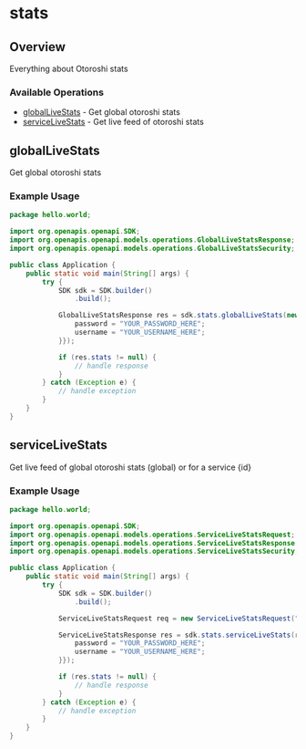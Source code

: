 # stats

## Overview

Everything about Otoroshi stats

### Available Operations

* [globalLiveStats](#globallivestats) - Get global otoroshi stats
* [serviceLiveStats](#servicelivestats) - Get live feed of otoroshi stats

## globalLiveStats

Get global otoroshi stats

### Example Usage

```java
package hello.world;

import org.openapis.openapi.SDK;
import org.openapis.openapi.models.operations.GlobalLiveStatsResponse;
import org.openapis.openapi.models.operations.GlobalLiveStatsSecurity;

public class Application {
    public static void main(String[] args) {
        try {
            SDK sdk = SDK.builder()
                .build();

            GlobalLiveStatsResponse res = sdk.stats.globalLiveStats(new GlobalLiveStatsSecurity("rem", "magni") {{
                password = "YOUR_PASSWORD_HERE";
                username = "YOUR_USERNAME_HERE";
            }});

            if (res.stats != null) {
                // handle response
            }
        } catch (Exception e) {
            // handle exception
        }
    }
}
```

## serviceLiveStats

Get live feed of global otoroshi stats (global) or for a service {id}

### Example Usage

```java
package hello.world;

import org.openapis.openapi.SDK;
import org.openapis.openapi.models.operations.ServiceLiveStatsRequest;
import org.openapis.openapi.models.operations.ServiceLiveStatsResponse;
import org.openapis.openapi.models.operations.ServiceLiveStatsSecurity;

public class Application {
    public static void main(String[] args) {
        try {
            SDK sdk = SDK.builder()
                .build();

            ServiceLiveStatsRequest req = new ServiceLiveStatsRequest("quae");            

            ServiceLiveStatsResponse res = sdk.stats.serviceLiveStats(req, new ServiceLiveStatsSecurity("quas", "placeat") {{
                password = "YOUR_PASSWORD_HERE";
                username = "YOUR_USERNAME_HERE";
            }});

            if (res.stats != null) {
                // handle response
            }
        } catch (Exception e) {
            // handle exception
        }
    }
}
```
